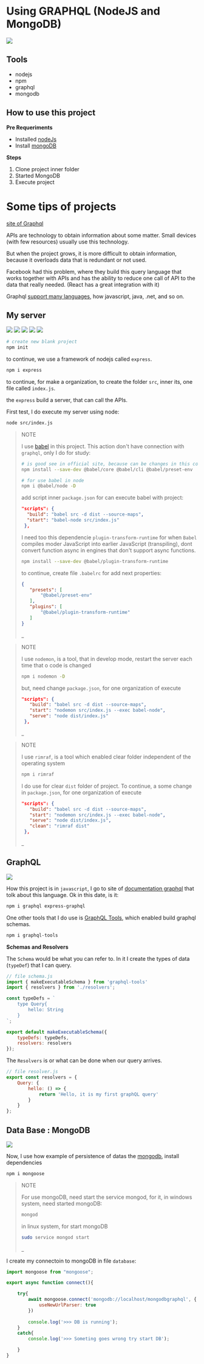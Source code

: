 # Using GRAPHQL (NodeJS and MongoDB)
![](https://img.shields.io/badge/Author-Alejandro_Fuentes_|_fuentesra@hotmail.com-informational?style=flat&logoColor=white&color=4a4c4d)

## Tools
* nodejs
* npm
* graphql
* mongodb

## How to use this project

**Pre Requeriments**
* Installed [nodeJs][link-nodejs]
* Install [mongoDB][link-mongodb]

**Steps**
1. Clone project inner folder
1. Started MongoDB
1. Execute project



# Some tips of projects


[site of Graphql][link-graphql]

APIs are technology to obtain information about some matter.
Small devices (with few resources) usually use this technology.

But when the project grows, it is more difficult to obtain information, because it overloads data that is redundant or not used.

Facebook had this problem, where they build this query language that works together with APIs and has the ability to reduce one call of API to the data that really needed. (React has a great integration with it)

Graphql [support many languages](https://graphql.org/code/), how javascript, java, .net, and so on.



## My server
![](https://img.shields.io/badge/Server-Node.JS-informational?style=flat&logo=node.js&logoColor=white&color=339933)
![](https://img.shields.io/badge/Package_ManagerServer-npm-informational?style=flat&logo=npm&logoColor=white&color=cb3837)
![](https://img.shields.io/badge/Server-npm-informational?style=flat&logo=express&logoColor=white&color=000000)
![](https://img.shields.io/badge/Code-JavaScript-informational?style=flat&logo=javascript&logoColor=white&color=F7DF1E)
![](https://img.shields.io/badge/Sintaxt-TypeScript-informational?style=flat&logo=typescript&logoColor=white&color=3178c6)

```bash
# create new blank project
npm init
```

to continue, we use a framework of nodejs called `express`.

```bash
npm i express
```

to continue, for make a organization, to create the folder `src`, inner its, one file called `index.js`.

the `express` build a server, that can call the APIs.

First test, I do execute my server using node:

```bash
node src/index.js
```

> NOTE
>
> I use [babel](https://babeljs.io/docs/en/usage) in this project. This action don't have connection with `graphql`, only I do for study:
>
> ```bash
> # is good see in official site, because can be changes in this command
> npm install --save-dev @babel/core @babel/cli @babel/preset-env
>
> # for use babel in node
> npm i @babel/node -D
> ```
>
> add script inner `package.json` for can execute babel with project:
>
> ```json
> "scripts": {
>   "build": "babel src -d dist --source-maps",
>   "start": "babel-node src/index.js"
>  }, 
> ```
>
> I need too this dependencie `plugin-transform-runtime` for when `Babel` compiles moder JavaScript into earlier JavaScript (transpiling), dont convert function async in engines that don't support async functions.
>
> ```bash
> npm install --save-dev @babel/plugin-transform-runtime
> ```
>
> to continue, create file `.babelrc` for add next properties:
>
> ```json
>{
>    "presets": [
>        "@babel/preset-env"
>    ],
>    "plugins": [
>        "@babel/plugin-transform-runtime"
>    ]
>}
>```
>_

> NOTE
>
> I use `nodemon`, is a tool, that in develop mode, restart the server each time that o code is changed
>
> ```bash
> npm i nodemon -D
> ```
> but, need change `package.json`, for one organization of execute
>
> ```json
> "scripts": {
>    "build": "babel src -d dist --source-maps",
>    "start": "nodemon src/index.js --exec babel-node",
>    "serve": "node dist/index.js"
>  }, 
> ```
>
> _

> NOTE
>
> I use `rimraf`, is a tool which enabled clear folder independent of the operating system
>
> ```bash
> npm i rimraf
> ```
> I do use for clear `dist` folder of project. To continue, a some change in `package.json`, for one organization of execute
>
> ```json
> "scripts": {
>    "build": "babel src -d dist --source-maps",
>    "start": "nodemon src/index.js --exec babel-node",
>    "serve": "node dist/index.js",
>    "clean": "rimraf dist"
>  }, 
> ```
>
> _


## GraphQL
![](https://img.shields.io/badge/Tool-GraphQL-informational?style=flat&logo=graphql&logoColor=white&color=e10098)


How this project is in `javascript`, I go to site of [documentation graphql](https://graphql.org/code/#javascript)  that tolk about this language. Ok in this date, is it:

```bash
npm i graphql express-graphql
```

One other tools that I do use is [GraphQL Tools][link-graphql-tools], which enabled build graphql schemas.

```bash
npm i graphql-tools
```

**Schemas and Resolvers**

The `Schema` would be what you can refer to. In it I create the types of data (`typeDef`) that I can query.

```javascript
// file schema.js
import { makeExecutableSchema } from 'graphql-tools'
import { resolvers } from './resolvers';

const typeDefs = `
    type Query{
        hello: String
    }
`;

export default makeExecutableSchema({
    typeDefs: typeDefs,
    resolvers: resolvers
});
```

The `Resolvers` is or what can be done when our query arrives.

```javascript
// file resolver.js
export const resolvers = {
    Query: {
        hello: () => {
            return 'Hello, it is my first graphQL query'
        }
    }
};
```

## Data Base : MongoDB
![](https://img.shields.io/badge/DB-MongoDB-informational?style=flat&logo=mongodb&logoColor=white&color=47A248)

Now, I use how example of persistence of datas the [mongodb][link-mongodb], install dependencies

```bash
npm i mongoose
```

> NOTE 
>
> For use mongoDB, need start the service mongod, for it, in windows system, need started mongoDB:
>
> ```bash
> mongod
> ```
>
> in linux system, for start mongoDB
>
> ```bash
> sudo service mongod start
> ```
>_

I create my connectoin to mongoDB in file `database`:

```javascript
import mongoose from "mongoose";

export async function connect(){

    try{
        await mongoose.connect('mongodb://localhost/mongodbgraphql', {
            useNewUrlParser: true
        })
        
        console.log('>>> DB is running');
    }
    catch{
        console.log('>>> Someting goes wrong try start DB');

    }
}
```
<!-- links and references -->
[link-nodejs]: https://nodejs.org/en/
[link-mongodb]: https://www.mongodb.com/
[link-graphql]: https://graphql.org/
[link-graphql-tools]: https://www.graphql-tools.com/
